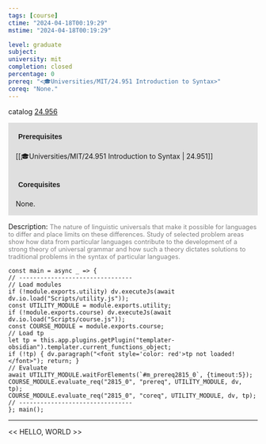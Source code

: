 ```yaml
---
tags: [course]
ctime: "2024-04-18T00:19:29"
mstime: "2024-04-18T00:19:29"

level: graduate
subject: 
university: mit
completion: closed
percentage: 0
prereq: "<🎓Universities/MIT/24.951 Introduction to Syntax>"
coreq: "None."
---
```


catalog [24.956](http://student.mit.edu/catalog/m24b.html#24.956)

<span style="display: block; padding: 15px; background-color: rgb(100, 100, 100, 0.2);"><font id="m_prereq2815_0" style="display: block; font-family: Arial, sans-serif; font-weight: bold; padding: 5px">Prerequisites</font><br><span id="prereq2815_0">[[🎓Universities/MIT/24.951 Introduction to Syntax | 24.951]]</span></span>
<span style="display: block; padding: 15px; background-color: rgb(100, 100, 100, 0.2);"><font id="m_coreq2815_0" style="display: block; font-family: Arial, sans-serif; font-weight: bold; padding: 5px">Corequisites</font><br><span id="coreq2815_0">None.</span></span>

<font style="">Description:</font>
<font style="color: grey; font-size: 0.8rem;">The nature of linguistic universals that make it possible for languages to differ and place limits on these differences. Study of selected problem areas show how data from particular languages contribute to the development of a strong theory of universal grammar and how such a theory dictates solutions to traditional problems in the syntax of particular languages.</font>

```dataviewjs
const main = async _ => {
// --------------------------------
// Load modules
if (!module.exports.utility) dv.executeJs(await dv.io.load("Scripts/utility.js"));
const UTILITY_MODULE = module.exports.utility;
if (!module.exports.course) dv.executeJs(await dv.io.load("Scripts/course.js"));
const COURSE_MODULE = module.exports.course;
// Load tp
let tp = this.app.plugins.getPlugin("templater-obsidian").templater.current_functions_object;
if (!tp) { dv.paragraph("<font style='color: red'>tp not loaded!</font>"); return; }
// Evaluate
await UTILITY_MODULE.waitForElements(`#m_prereq2815_0`, {timeout:5});
COURSE_MODULE.evaluate_req("2815_0", "prereq", UTILITY_MODULE, dv, tp);
COURSE_MODULE.evaluate_req("2815_0", "coreq", UTILITY_MODULE, dv, tp);
// --------------------------------
}; main();
```

---

<< HELLO, WORLD >>
